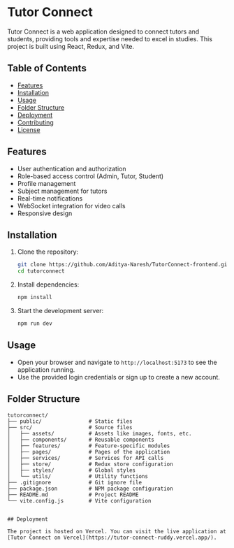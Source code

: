 # Tutor Connect

Tutor Connect is a web application designed to connect tutors and students, providing tools and expertise needed to excel in studies. This project is built using React, Redux, and Vite.

## Table of Contents

- [Features](#features)
- [Installation](#installation)
- [Usage](#usage)
- [Folder Structure](#folder-structure)
- [Deployment](#deployment)
- [Contributing](#contributing)
- [License](#license)

## Features

- User authentication and authorization
- Role-based access control (Admin, Tutor, Student)
- Profile management
- Subject management for tutors
- Real-time notifications
- WebSocket integration for video calls
- Responsive design

## Installation

1. Clone the repository:
    ```sh
    git clone https://github.com/Aditya-Naresh/TutorConnect-frontend.git
    cd tutorconnect
    ```

2. Install dependencies:
    ```sh
    npm install
    ```

3. Start the development server:
    ```sh
    npm run dev
    ```

## Usage

- Open your browser and navigate to `http://localhost:5173` to see the application running.
- Use the provided login credentials or sign up to create a new account.

## Folder Structure

```plaintext
tutorconnect/
├── public/               # Static files
├── src/                  # Source files
│   ├── assets/           # Assets like images, fonts, etc.
│   ├── components/       # Reusable components
│   ├── features/         # Feature-specific modules
│   ├── pages/            # Pages of the application
│   ├── services/         # Services for API calls
│   ├── store/            # Redux store configuration
│   ├── styles/           # Global styles
│   └── utils/            # Utility functions
├── .gitignore            # Git ignore file
├── package.json          # NPM package configuration
├── README.md             # Project README
└── vite.config.js        # Vite configuration


## Deployment

The project is hosted on Vercel. You can visit the live application at [Tutor Connect on Vercel](https://tutor-connect-ruddy.vercel.app/).



